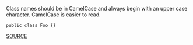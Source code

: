 Class names should be in CamelCase and always begin with an upper case character.
CamelCase is easier to read.

    public class Foo {}

[SOURCE](http://pmd.sourceforge.net/pmd-5.3.2/pmd-java/rules/java/naming.html#ClassNamingConventions)
